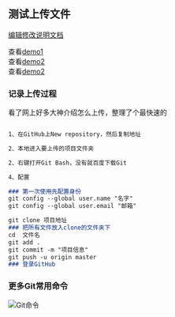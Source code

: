## 测试上传文件

 [编辑修改说明文档](https://github.com/364/Test-demo/edit/master/README.md) 
 
 查看[demo1]()  
 查看[demo2]()  
 查看[demo2]()  
 

### 记录上传过程

看了网上好多大神介绍怎么上传，整理了个最快速的

```markdown

1、在GitHub上New repository，然后复制地址

2、本地进入要上传的项目文件夹

2、右键打开Git Bash，没有就百度下载Git

4、配置

### 第一次使用先配置身份
git config --global user.name "名字"
git config --global user.email "邮箱"

git clone 项目地址
### 把所有文件放入clone的文件夹下
cd  文件名
git add . 
git commit -m "项目信息"
git push -u origin master 
### 登录GitHub

```
### 更多Git常用命令
![Git命令]()
